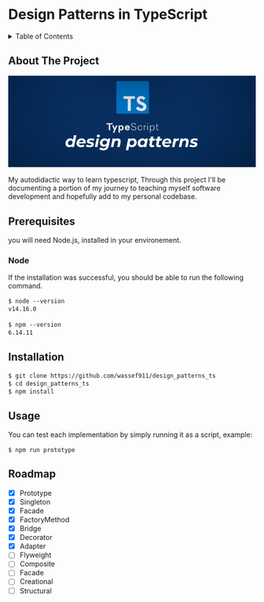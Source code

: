 # Design Patterns in TypeScript

<!-- TABLE OF CONTENTS -->
<details>
  <summary>Table of Contents</summary>
  <ol>
    <li>
      <a href="#about-the-project">About The Project</a>
    </li>
    <li>
      <ul>
        <li><a href="#prerequisites">Prerequisites</a></li>
        <li><a href="#installation">Installation</a></li>
        <li><a href="#usage">Usage</a></li>
        <li><a href="#roadmap">Roadmap</a></li>
      </ul>
    </li>
  </ol>
 </details>
  
  
## About The Project
  
![Cover](cover.png)

My autodidactic way to learn typescript,
Through this project I'll be documenting a portion of my journey to teaching myself software development and hopefully add to my personal codebase.

## Prerequisites

you will need Node.js, installed in your environement.

### Node

If the installation was successful, you should be able to run the following command.

    $ node --version
    v14.16.0

    $ npm --version
    6.14.11

## Installation

    $ git clone https://github.com/wassef911/design_patterns_ts
    $ cd design_patterns_ts
    $ npm install

## Usage

You can test each implementation by simply running it as a script, example:

    $ npm run prototype

## Roadmap

- [x] Prototype
- [x] Singleton
- [x] Facade
- [x] FactoryMethod
- [x] Bridge
- [x] Decorator
- [x] Adapter
- [ ] Flyweight
- [ ] Composite
- [ ] Facade
- [ ] Creational
- [ ] Structural
